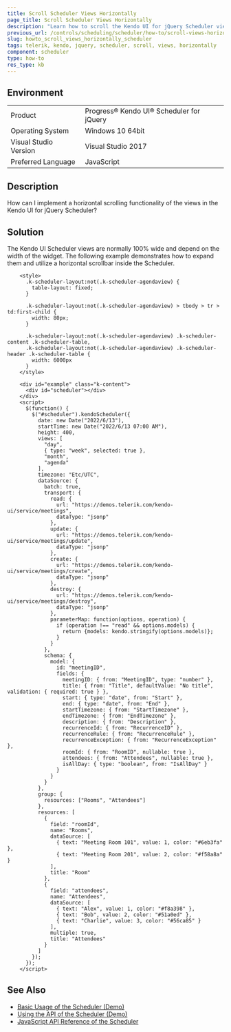 ```yaml
---
title: Scroll Scheduler Views Horizontally
page_title: Scroll Scheduler Views Horizontally
description: "Learn how to scroll the Kendo UI for jQuery Scheduler views horizontally."
previous_url: /controls/scheduling/scheduler/how-to/scroll-views-horizontally, /controls/scheduling/scheduler/how-to/scrolling/scroll-views-horizontally
slug: howto_scroll_views_horizontally_scheduler
tags: telerik, kendo, jquery, scheduler, scroll, views, horizontally 
component: scheduler
type: how-to
res_type: kb
---
```


## Environment

<table>
 <tr>
  <td>Product</td>
  <td>Progress® Kendo UI® Scheduler for jQuery</td>
 </tr>
 <tr>
  <td>Operating System</td>
  <td>Windows 10 64bit</td>
 </tr>
 <tr>
  <td>Visual Studio Version</td>
  <td>Visual Studio 2017</td>
 </tr>
 <tr>
  <td>Preferred Language</td>
  <td>JavaScript</td>
 </tr>
</table>

## Description

How can I implement a horizontal scrolling functionality of the views in the Kendo UI for jQuery Scheduler?

## Solution

The Kendo UI Scheduler views are normally 100% wide and depend on the width of the widget. The following example demonstrates how to expand them and utilize a horizontal scrollbar inside the Scheduler.

```dojo
    <style>
      .k-scheduler-layout:not(.k-scheduler-agendaview) {
        table-layout: fixed;
      }

      .k-scheduler-layout:not(.k-scheduler-agendaview) > tbody > tr > td:first-child {
        width: 80px;
      }

      .k-scheduler-layout:not(.k-scheduler-agendaview) .k-scheduler-content .k-scheduler-table,
      .k-scheduler-layout:not(.k-scheduler-agendaview) .k-scheduler-header .k-scheduler-table {
        width: 6000px
      }
    </style>

    <div id="example" class="k-content">
      <div id="scheduler"></div>
    </div>
    <script>
      $(function() {
        $("#scheduler").kendoScheduler({
          date: new Date("2022/6/13"),
          startTime: new Date("2022/6/13 07:00 AM"),
          height: 400,
          views: [
            "day",
            { type: "week", selected: true },
            "month",
            "agenda"
          ],
          timezone: "Etc/UTC",
          dataSource: {
            batch: true,
            transport: {
              read: {
                url: "https://demos.telerik.com/kendo-ui/service/meetings",
                dataType: "jsonp"
              },
              update: {
                url: "https://demos.telerik.com/kendo-ui/service/meetings/update",
                dataType: "jsonp"
              },
              create: {
                url: "https://demos.telerik.com/kendo-ui/service/meetings/create",
                dataType: "jsonp"
              },
              destroy: {
                url: "https://demos.telerik.com/kendo-ui/service/meetings/destroy",
                dataType: "jsonp"
              },
              parameterMap: function(options, operation) {
                if (operation !== "read" && options.models) {
                  return {models: kendo.stringify(options.models)};
                }
              }
            },
            schema: {
              model: {
                id: "meetingID",
                fields: {
                  meetingID: { from: "MeetingID", type: "number" },
                  title: { from: "Title", defaultValue: "No title", validation: { required: true } },
                  start: { type: "date", from: "Start" },
                  end: { type: "date", from: "End" },
                  startTimezone: { from: "StartTimezone" },
                  endTimezone: { from: "EndTimezone" },
                  description: { from: "Description" },
                  recurrenceId: { from: "RecurrenceID" },
                  recurrenceRule: { from: "RecurrenceRule" },
                  recurrenceException: { from: "RecurrenceException" },
                  roomId: { from: "RoomID", nullable: true },
                  attendees: { from: "Attendees", nullable: true },
                  isAllDay: { type: "boolean", from: "IsAllDay" }
                }
              }
            }
          },
          group: {
            resources: ["Rooms", "Attendees"]
          },
          resources: [
            {
              field: "roomId",
              name: "Rooms",
              dataSource: [
                { text: "Meeting Room 101", value: 1, color: "#6eb3fa" },
                { text: "Meeting Room 201", value: 2, color: "#f58a8a" }
              ],
              title: "Room"
            },
            {
              field: "attendees",
              name: "Attendees",
              dataSource: [
                { text: "Alex", value: 1, color: "#f8a398" },
                { text: "Bob", value: 2, color: "#51a0ed" },
                { text: "Charlie", value: 3, color: "#56ca85" }
              ],
              multiple: true,
              title: "Attendees"
            }
          ]
        });
      });
    </script>
```

## See Also

* [Basic Usage of the Scheduler (Demo)](https://demos.telerik.com/kendo-ui/scheduler/index)
* [Using the API of the Scheduler (Demo)](https://demos.telerik.com/kendo-ui/scheduler/api)
* [JavaScript API Reference of the Scheduler](/api/javascript/ui/scheduler)
